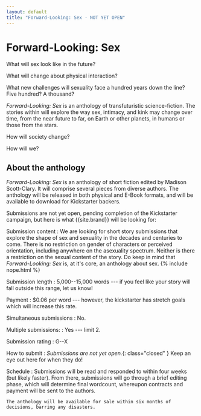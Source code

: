```yaml
---
layout: default
title: "Forward-Looking: Sex - NOT YET OPEN"
---
```


# Forward-Looking: Sex

What will sex look like in the future?

What will change about physical interaction?

What new challenges will sexuality face a hundred years down the line? Five hundred? A thousand?

*Forward-Looking: Sex* is an anthology of transfuturistic science-fiction. The stories within will explore the way sex, intimacy, and kink may change over time, from the near future to far, on Earth or other planets, in humans or those from the stars.

How will society change?

How will we?

## About the anthology

*Forward-Looking: Sex* is an anthology of short fiction edited by Madison Scott-Clary. It will comprise several pieces from diverse authors. The anthology will be released in both physical and E-Book formats, and will be available to download for Kickstarter backers.

Submissions are not yet open, pending completion of the Kickstarter campaign, but here is what {{site.brand}} will be looking for:

Submission content
:   We are looking for short story submissions that explore the shape of sex and sexuality in the decades and centuries to come. There is no restriction on gender of characters or perceived orientation, including anywhere on the asexuality spectrum. Neither is there a restriction on the sexual content of the story. Do keep in mind that *Forward-Looking: Sex* is, at it's core, an anthology about sex.
    {% include nope.html %}

Submission length
:   5,000--15,000 words --- if you feel like your story will fall outside this range, let us know!

Payment
:   $0.06 per word --- however, the kickstarter has stretch goals which will increase this rate.

Simultaneous submissions
:   No.

Multiple submissions:
:   Yes --- limit 2.

Submission rating
:   G--X

How to submit
:   *Submissions are not yet open.*{: class="closed" } Keep an eye out here for when they do!

<!-- :   
{% include submission-format.html %}
-->

Schedule
:   Submissions will be read and responded to within four weeks (but likely faster). From there, submissions will go through a brief editing phase, which will determine final wordcount, whereupon contracts and payment will be sent to the authors.

    The anthology will be available for sale within six months of decisions, barring any disasters.
